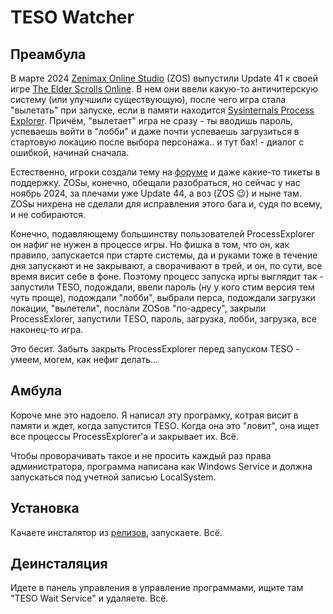 # TESO Watcher

## Преамбула
В марте 2024 [Zenimax Online Studio](https://www.zenimax.com/) (ZOS) выпустили Update 41 к своей игре [The Elder Scrolls Online](https://www.elderscrollsonline.com/). 
В нем они ввели какую-то античитерскую систему (или улучшили существующую), после чего игра стала "вылетать" при запуске, если в памяти находится [Sysinternals Process Explorer](https://learn.microsoft.com/en-us/sysinternals/downloads/process-explorer).
Причём, "вылетает" игра не сразу - ты вводишь пароль, успеваешь войти в "лобби" и даже почти успеваешь загрузиться в стартовую локацию после выбора персонажа.. и тут бах! - диалог с ошибкой, начинай сначала.

Естественно, игроки создали тему на [форуме](https://forums.elderscrollsonline.com/en/discussion/654126/game-crashes-when-process-explorer-from-microsofts-sysinternals-is-running) и даже какие-то тикеты в поддержку. 
ZOSы, конечно, обещали разобраться, но сейчас у нас ноябрь 2024, за плечами уже Update 44, а воз (ZOS 😉) и ныне там. ZOSы нихрена не сделали для исправления этого бага и, судя по всему, и не собираются.

Конечно, подавляющему большинству пользователей ProcessExplorer он нафиг не нужен в процессе игры. Но фишка в том, что он, как правило, запускается при старте системы, да и руками тоже в течение дня запускают и не закрывают, а сворачивают в трей, и он, по сути, все время висит себе в фоне.
Поэтому процесс запуска иргы выглядит так - запустили TESO, подождали, ввели пароль (ну у кого стим версия тем чуть проще), подождали "лобби", выбрали перса, подождали загрузки локации, "вылетели", послали ZOSов "по-адресу", закрыли ProcessExlorer, запустили TESO, пароль, загрузка, лобби, загрузка, все наконец-то игра.

Это бесит. Забыть закрыть ProcessExplorer перед запуском TESO - умеем, могем, как нефиг делать...

## Амбула
Короче мне это надоело. Я написал эту програмку, котрая висит в памяти и ждет, когда запустится TESO. Когда она это "ловит", она ищет все процессы ProcessExplorer'a и закрывает их. Всё.

Чтобы проворачивать такое и не просить каждый раз права администратора, программа написана как Windows Service и должна запускаться под учетной записью LocalSystem.

## Установка
Качаете инсталятор из [релизов](https://github.com/alezhu/teso_vs_procexp/releases), запускаете. Всё.

## Деинсталяция
Идете в панель управления в управление программами, ищите там "TESO Wait Service" и удаляете. Всё.
